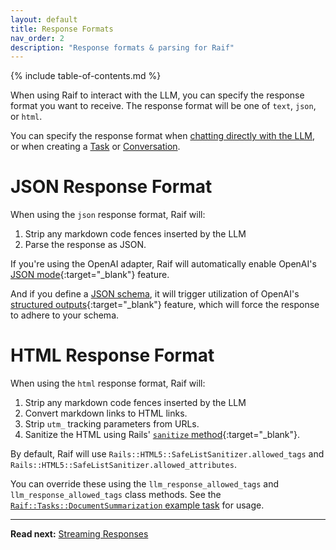 ```yaml
---
layout: default
title: Response Formats
nav_order: 2
description: "Response formats & parsing for Raif"
---
```


{% include table-of-contents.md %}

When using Raif to interact with the LLM, you can specify the response format you want to receive. The response format will be one of `text`, `json`, or `html`.

You can specify the response format when [chatting directly with the LLM](../getting_started/chatting_with_the_llm), or when creating a [Task](../key_raif_concepts/tasks) or [Conversation](../key_raif_concepts/conversations).

# JSON Response Format

When using the `json` response format, Raif will:

1. Strip any markdown code fences inserted by the LLM
2. Parse the response as JSON.

If you're using the OpenAI adapter, Raif will automatically enable OpenAI's [JSON mode](https://platform.openai.com/docs/guides/structured-outputs#json-mode){:target="_blank"} feature. 

And if you define a [JSON schema](../learn_more/json_schemas), it will trigger utilization of OpenAI's [structured outputs](https://platform.openai.com/docs/guides/structured-outputs?api-mode=chat#structured-outputs){:target="_blank"} feature, which will force the response to adhere to your schema.




# HTML Response Format

When using the `html` response format, Raif will:

1. Strip any markdown code fences inserted by the LLM
2. Convert markdown links to HTML links.
3. Strip `utm_` tracking parameters from URLs.
4. Sanitize the HTML using Rails' [`sanitize` method](https://api.rubyonrails.org/classes/ActionView/Helpers/SanitizeHelper.html#method-i-sanitize){:target="_blank"}. 

By default, Raif will use `Rails::HTML5::SafeListSanitizer.allowed_tags` and `Rails::HTML5::SafeListSanitizer.allowed_attributes`. 

You can override these using the `llm_response_allowed_tags` and `llm_response_allowed_tags` class methods. See the [`Raif::Tasks::DocumentSummarization` example task](../key_raif_concepts/tasks#html-response-format-tasks) for usage.


---

**Read next:** [Streaming Responses](streaming)
